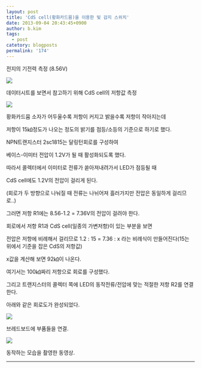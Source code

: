 ```yaml
---
layout: post
title: 'CdS cell(황화카드뮴)을 이용한 빛 감지 스위치'
date: 2013-09-04 20:43:45+0900
author: b.kim
tags:
  - post
catetory: blogposts
permalink: '174'
---
```



  

전지의 기전력 측정 (8.56V)

![](https://raw.githubusercontent.com/tibyte/blog-res/master/legacy/174/0.jpeg)

  

  

데이터시트를 보면서 참고하기 위해 CdS cell의 저항값 측정

![](https://raw.githubusercontent.com/tibyte/blog-res/master/legacy/174/1.jpeg)

  

  

황화카드뮴 소자가 어두울수록 저항이 커지고 밝을수록 저항이 작아지는데

저항이 15㏀정도가 나오는 정도의 밝기를 점등/소등의 기준으로 하기로 했다.

  

NPN트랜지스터 2sc1815는 달링턴회로를 구성하여

베이스-이미터 전압이 1.2V가 될 때 활성화되도록 했다.

  

따라서 콜렉터에서 이미터로 전류가 쏟아져내려가서 LED가 점등될 때

CdS cell에도 1.2V의 전압이 걸리게 된다.

(회로가 두 방향으로 나눠질 때 전류는 나뉘어져 흘러가지만 전압은 동일하게 걸리므로..)



그러면 저항 R1에는 8.56-1.2 = 7.36V의 전압이 걸려야 한다.

회로에서 저항 R1과 CdS cell(일종의 가변저항)이 있는 부분을 보면

전압은 저항에 비례해서 걸리므로 1.2 : 15 =  7.36 : x 라는 비례식이 만들어진다(15는 위에서 기준을 잡은 CdS의 저항값)

  

x값을 계산해 보면 92㏀이 나온다.

여기서는 100㏀짜리 저항으로 회로를 구성했다.

그리고 트랜지스터의 콜렉터 쪽에 LED의 동작전류/전압에 맞는 적절한 저항 R2를 연결한다.

  

아래와 같은 회로도가 완성되었다.

![](https://raw.githubusercontent.com/tibyte/blog-res/master/legacy/174/2.jpeg)

  

  

  

  

브레드보드에 부품들을 연결.

  

![](https://raw.githubusercontent.com/tibyte/blog-res/master/legacy/174/3.jpeg)

  

  

  

동작하는 모습을 촬영한 동영상.

  

  

  

  

  

  
  

* * *

  


